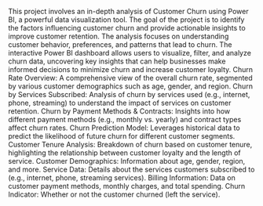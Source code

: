This project involves an in-depth analysis of Customer Churn using Power BI, a powerful data visualization tool. The goal of the project is to identify the factors influencing customer churn and provide actionable insights to improve customer retention. The analysis focuses on understanding customer behavior, preferences, and patterns that lead to churn.
The interactive Power BI dashboard allows users to visualize, filter, and analyze churn data, uncovering key insights that can help businesses make informed decisions to minimize churn and increase customer loyalty.
Churn Rate Overview: A comprehensive view of the overall churn rate, segmented by various customer demographics such as age, gender, and region.
Churn by Services Subscribed: Analysis of churn by services used (e.g., internet, phone, streaming) to understand the impact of services on customer retention.
Churn by Payment Methods & Contracts: Insights into how different payment methods (e.g., monthly vs. yearly) and contract types affect churn rates.
Churn Prediction Model: Leverages historical data to predict the likelihood of future churn for different customer segments.
Customer Tenure Analysis: Breakdown of churn based on customer tenure, highlighting the relationship between customer loyalty and the length of service.
Customer Demographics: Information about age, gender, region, and more.
Service Data: Details about the services customers subscribed to (e.g., internet, phone, streaming services).
Billing Information: Data on customer payment methods, monthly charges, and total spending.
Churn Indicator: Whether or not the customer churned (left the service).
